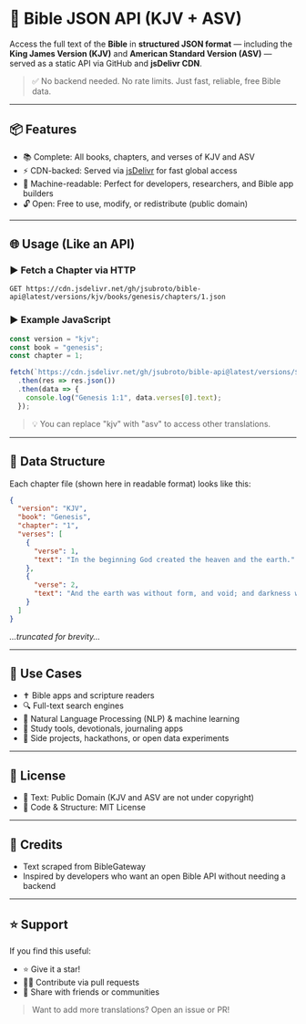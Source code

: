 # 📖 Bible JSON API (KJV + ASV)

Access the full text of the **Bible** in **structured JSON format** — including the **King James Version (KJV)** and **American Standard Version (ASV)** — served as a static API via GitHub and **jsDelivr CDN**.

> ✅ No backend needed. No rate limits. Just fast, reliable, free Bible data.

---

## 📦 Features

- 📚 Complete: All books, chapters, and verses of KJV and ASV
- ⚡ CDN-backed: Served via [jsDelivr](https://www.jsdelivr.com/) for fast global access
- 🧠 Machine-readable: Perfect for developers, researchers, and Bible app builders
- 🔓 Open: Free to use, modify, or redistribute (public domain)

---

## 🌐 Usage (Like an API)

### ▶️ Fetch a Chapter via HTTP

```http
GET https://cdn.jsdelivr.net/gh/jsubroto/bible-api@latest/versions/kjv/books/genesis/chapters/1.json
```

### ▶️ Example JavaScript

```js
const version = "kjv";
const book = "genesis";
const chapter = 1;

fetch(`https://cdn.jsdelivr.net/gh/jsubroto/bible-api@latest/versions/${version}/books/${book}/chapters/${chapter}.json`)
  .then(res => res.json())
  .then(data => {
    console.log("Genesis 1:1", data.verses[0].text);
  });
```

> 💡 You can replace "kjv" with "asv" to access other translations.

---

## 📁 Data Structure

Each chapter file (shown here in readable format) looks like this:

```json
{
  "version": "KJV",
  "book": "Genesis",
  "chapter": "1",
  "verses": [
    {
      "verse": 1,
      "text": "In the beginning God created the heaven and the earth."
    },
    {
      "verse": 2,
      "text": "And the earth was without form, and void; and darkness was upon the face of the deep."
    }
  ]
}
```

*…truncated for brevity…*

---

## 🔧 Use Cases

- ✝️ Bible apps and scripture readers
- 🔍 Full-text search engines
- 🧠 Natural Language Processing (NLP) & machine learning
- 📝 Study tools, devotionals, journaling apps
- 🧪 Side projects, hackathons, or open data experiments

---

## 📜 License

- 📖 Text: Public Domain (KJV and ASV are not under copyright)
- 🧰 Code & Structure: MIT License

---

## 💬 Credits

- Text scraped from BibleGateway
- Inspired by developers who want an open Bible API without needing a backend

---

## ⭐️ Support

If you find this useful:

- ⭐ Give it a star!
- 🧑‍💻 Contribute via pull requests
- 📢 Share with friends or communities

> Want to add more translations? Open an issue or PR!
